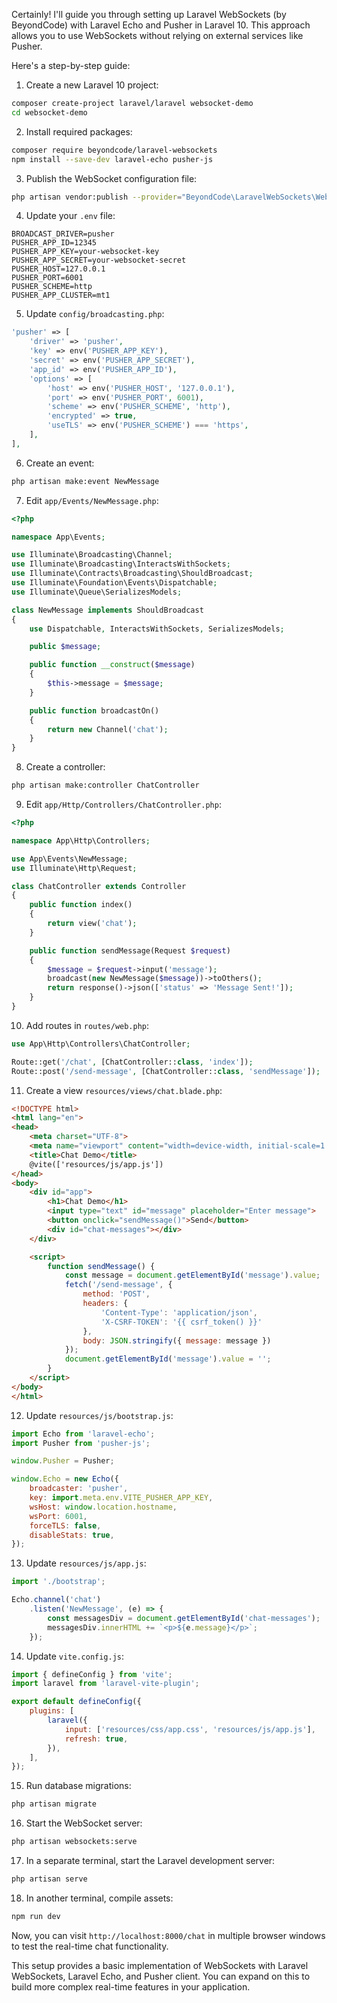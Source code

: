 Certainly! I'll guide you through setting up Laravel WebSockets (by BeyondCode) with Laravel Echo and Pusher in Laravel 10. This approach allows you to use WebSockets without relying on external services like Pusher.

Here's a step-by-step guide:

1. Create a new Laravel 10 project:
```bash
composer create-project laravel/laravel websocket-demo
cd websocket-demo
```

2. Install required packages:
```bash
composer require beyondcode/laravel-websockets
npm install --save-dev laravel-echo pusher-js
```

3. Publish the WebSocket configuration file:
```bash
php artisan vendor:publish --provider="BeyondCode\LaravelWebSockets\WebSocketsServiceProvider" --tag="config"
```

4. Update your `.env` file:
```
BROADCAST_DRIVER=pusher
PUSHER_APP_ID=12345
PUSHER_APP_KEY=your-websocket-key
PUSHER_APP_SECRET=your-websocket-secret
PUSHER_HOST=127.0.0.1
PUSHER_PORT=6001
PUSHER_SCHEME=http
PUSHER_APP_CLUSTER=mt1
```

5. Update `config/broadcasting.php`:
```php
'pusher' => [
    'driver' => 'pusher',
    'key' => env('PUSHER_APP_KEY'),
    'secret' => env('PUSHER_APP_SECRET'),
    'app_id' => env('PUSHER_APP_ID'),
    'options' => [
        'host' => env('PUSHER_HOST', '127.0.0.1'),
        'port' => env('PUSHER_PORT', 6001),
        'scheme' => env('PUSHER_SCHEME', 'http'),
        'encrypted' => true,
        'useTLS' => env('PUSHER_SCHEME') === 'https',
    ],
],
```

6. Create an event:
```bash
php artisan make:event NewMessage
```

7. Edit `app/Events/NewMessage.php`:
```php
<?php

namespace App\Events;

use Illuminate\Broadcasting\Channel;
use Illuminate\Broadcasting\InteractsWithSockets;
use Illuminate\Contracts\Broadcasting\ShouldBroadcast;
use Illuminate\Foundation\Events\Dispatchable;
use Illuminate\Queue\SerializesModels;

class NewMessage implements ShouldBroadcast
{
    use Dispatchable, InteractsWithSockets, SerializesModels;

    public $message;

    public function __construct($message)
    {
        $this->message = $message;
    }

    public function broadcastOn()
    {
        return new Channel('chat');
    }
}
```

8. Create a controller:
```bash
php artisan make:controller ChatController
```

9. Edit `app/Http/Controllers/ChatController.php`:
```php
<?php

namespace App\Http\Controllers;

use App\Events\NewMessage;
use Illuminate\Http\Request;

class ChatController extends Controller
{
    public function index()
    {
        return view('chat');
    }

    public function sendMessage(Request $request)
    {
        $message = $request->input('message');
        broadcast(new NewMessage($message))->toOthers();
        return response()->json(['status' => 'Message Sent!']);
    }
}
```

10. Add routes in `routes/web.php`:
```php
use App\Http\Controllers\ChatController;

Route::get('/chat', [ChatController::class, 'index']);
Route::post('/send-message', [ChatController::class, 'sendMessage']);
```

11. Create a view `resources/views/chat.blade.php`:
```html
<!DOCTYPE html>
<html lang="en">
<head>
    <meta charset="UTF-8">
    <meta name="viewport" content="width=device-width, initial-scale=1.0">
    <title>Chat Demo</title>
    @vite(['resources/js/app.js'])
</head>
<body>
    <div id="app">
        <h1>Chat Demo</h1>
        <input type="text" id="message" placeholder="Enter message">
        <button onclick="sendMessage()">Send</button>
        <div id="chat-messages"></div>
    </div>

    <script>
        function sendMessage() {
            const message = document.getElementById('message').value;
            fetch('/send-message', {
                method: 'POST',
                headers: {
                    'Content-Type': 'application/json',
                    'X-CSRF-TOKEN': '{{ csrf_token() }}'
                },
                body: JSON.stringify({ message: message })
            });
            document.getElementById('message').value = '';
        }
    </script>
</body>
</html>
```

12. Update `resources/js/bootstrap.js`:
```javascript
import Echo from 'laravel-echo';
import Pusher from 'pusher-js';

window.Pusher = Pusher;

window.Echo = new Echo({
    broadcaster: 'pusher',
    key: import.meta.env.VITE_PUSHER_APP_KEY,
    wsHost: window.location.hostname,
    wsPort: 6001,
    forceTLS: false,
    disableStats: true,
});
```

13. Update `resources/js/app.js`:
```javascript
import './bootstrap';

Echo.channel('chat')
    .listen('NewMessage', (e) => {
        const messagesDiv = document.getElementById('chat-messages');
        messagesDiv.innerHTML += `<p>${e.message}</p>`;
    });
```

14. Update `vite.config.js`:
```javascript
import { defineConfig } from 'vite';
import laravel from 'laravel-vite-plugin';

export default defineConfig({
    plugins: [
        laravel({
            input: ['resources/css/app.css', 'resources/js/app.js'],
            refresh: true,
        }),
    ],
});
```

15. Run database migrations:
```bash
php artisan migrate
```

16. Start the WebSocket server:
```bash
php artisan websockets:serve
```

17. In a separate terminal, start the Laravel development server:
```bash
php artisan serve
```

18. In another terminal, compile assets:
```bash
npm run dev
```

Now, you can visit `http://localhost:8000/chat` in multiple browser windows to test the real-time chat functionality.

This setup provides a basic implementation of WebSockets with Laravel WebSockets, Laravel Echo, and Pusher client. You can expand on this to build more complex real-time features in your application.